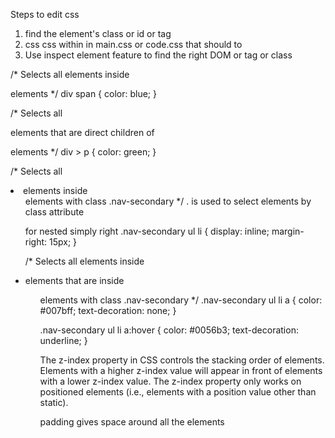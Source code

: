 Steps to edit css
1. find the element's class or id or tag
2. css css within in main.css or code.css that should to
3. Use inspect element feature to find the right DOM or tag or class

/* Selects all <span> elements inside <div> elements */
div span {
    color: blue;
}

/* Selects all <p> elements that are direct children of <div> elements */
div > p {
    color: green;
}

/* Selects all <li> elements inside <ul> elements with class .nav-secondary */
. is used to select elements by class attribute

for nested simply right
.nav-secondary ul li {
    display: inline;
    margin-right: 15px;
}

/* Selects all <a> elements inside <li> elements that are inside <ul> elements with class .nav-secondary */
.nav-secondary ul li a {
    color: #007bff;
    text-decoration: none;
}

.nav-secondary ul li a:hover {
    color: #0056b3;
    text-decoration: underline;
}


The z-index property in CSS controls the stacking order of elements. Elements with a higher z-index value will appear in front of elements with a lower z-index value. The z-index property only works on positioned elements (i.e., elements with a position value other than static).


padding gives space around all the elements
